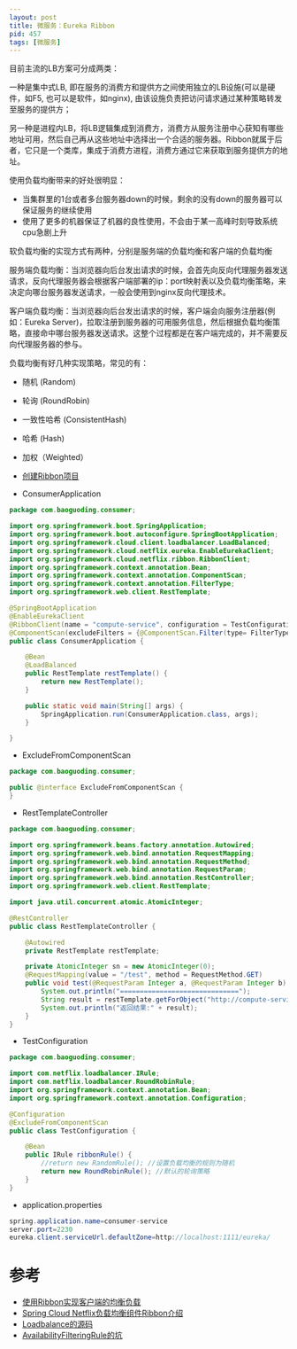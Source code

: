 ```yaml
---
layout: post
title: 微服务：Eureka Ribbon
pid: 457
tags: [微服务]
---
```


目前主流的LB方案可分成两类：

一种是集中式LB, 即在服务的消费方和提供方之间使用独立的LB设施(可以是硬件，如F5, 也可以是软件，如nginx), 由该设施负责把访问请求通过某种策略转发至服务的提供方；

另一种是进程内LB，将LB逻辑集成到消费方，消费方从服务注册中心获知有哪些地址可用，然后自己再从这些地址中选择出一个合适的服务器。Ribbon就属于后者，它只是一个类库，集成于消费方进程，消费方通过它来获取到服务提供方的地址。

使用负载均衡带来的好处很明显：

+ 当集群里的1台或者多台服务器down的时候，剩余的没有down的服务器可以保证服务的继续使用
+ 使用了更多的机器保证了机器的良性使用，不会由于某一高峰时刻导致系统cpu急剧上升

软负载均衡的实现方式有两种，分别是服务端的负载均衡和客户端的负载均衡

服务端负载均衡：当浏览器向后台发出请求的时候，会首先向反向代理服务器发送请求，反向代理服务器会根据客户端部署的ip：port映射表以及负载均衡策略，来决定向哪台服务器发送请求，一般会使用到nginx反向代理技术。

客户端负载均衡：当浏览器向后台发出请求的时候，客户端会向服务注册器(例如：Eureka Server)，拉取注册到服务器的可用服务信息，然后根据负载均衡策略，直接命中哪台服务器发送请求。这整个过程都是在客户端完成的，并不需要反向代理服务器的参与。

负载均衡有好几种实现策略，常见的有：

+ 随机 (Random)
+ 轮询 (RoundRobin)
+ 一致性哈希 (ConsistentHash)
+ 哈希 (Hash)
+ 加权（Weighted）


+ [创建Ribbon项目](https://start.spring.io/)

+ ConsumerApplication

```java
package com.baoguoding.consumer;

import org.springframework.boot.SpringApplication;
import org.springframework.boot.autoconfigure.SpringBootApplication;
import org.springframework.cloud.client.loadbalancer.LoadBalanced;
import org.springframework.cloud.netflix.eureka.EnableEurekaClient;
import org.springframework.cloud.netflix.ribbon.RibbonClient;
import org.springframework.context.annotation.Bean;
import org.springframework.context.annotation.ComponentScan;
import org.springframework.context.annotation.FilterType;
import org.springframework.web.client.RestTemplate;

@SpringBootApplication
@EnableEurekaClient
@RibbonClient(name = "compute-service", configuration = TestConfiguration.class)
@ComponentScan(excludeFilters = {@ComponentScan.Filter(type= FilterType.ANNOTATION,value=ExcludeFromComponentScan.class)})
public class ConsumerApplication {

	@Bean
	@LoadBalanced
	public RestTemplate restTemplate() {
		return new RestTemplate();
	}

	public static void main(String[] args) {
		SpringApplication.run(ConsumerApplication.class, args);
	}

}
```

+ ExcludeFromComponentScan

```java
package com.baoguoding.consumer;

public @interface ExcludeFromComponentScan {
}
```

+ RestTemplateController

```java
package com.baoguoding.consumer;

import org.springframework.beans.factory.annotation.Autowired;
import org.springframework.web.bind.annotation.RequestMapping;
import org.springframework.web.bind.annotation.RequestMethod;
import org.springframework.web.bind.annotation.RequestParam;
import org.springframework.web.bind.annotation.RestController;
import org.springframework.web.client.RestTemplate;

import java.util.concurrent.atomic.AtomicInteger;

@RestController
public class RestTemplateController {

    @Autowired
    private RestTemplate restTemplate;

    private AtomicInteger sn = new AtomicInteger(0);
    @RequestMapping(value = "/test", method = RequestMethod.GET)
    public void test(@RequestParam Integer a, @RequestParam Integer b) {// 将原来的ip:port的形式，改成注册到Eureka Server上的应用名即可
        System.out.println("==============================");
        String result = restTemplate.getForObject("http://compute-service/add?a="+a +"&b="+b + "&sn="+sn.incrementAndGet(), String.class);
        System.out.println("返回结果:" + result);
    }
}

```

+ TestConfiguration

```java
package com.baoguoding.consumer;

import com.netflix.loadbalancer.IRule;
import com.netflix.loadbalancer.RoundRobinRule;
import org.springframework.context.annotation.Bean;
import org.springframework.context.annotation.Configuration;

@Configuration
@ExcludeFromComponentScan
public class TestConfiguration {

    @Bean
    public IRule ribbonRule() {
        //return new RandomRule(); //设置负载均衡的规则为随机
        return new RoundRobinRule(); //默认的轮询策略
    }
}
```

+ application.properties

```java
spring.application.name=consumer-service
server.port=2230
eureka.client.serviceUrl.defaultZone=http://localhost:1111/eureka/
```

# 参考

+ [使用Ribbon实现客户端的均衡负载](https://www.cnblogs.com/duanxz/p/6123502.html)
+ [Spring Cloud Netflix负载均衡组件Ribbon介绍](https://www.cnblogs.com/duanxz/p/7514064.html)
+ [Loadbalance的源码](https://www.cnblogs.com/duanxz/p/7504947.html)
+ [AvailabilityFilteringRule的坑](https://www.cnblogs.com/duanxz/p/6202982.html)